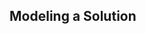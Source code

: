 <div id="title">

## Modeling a Solution
</div>

<div id="body">

<include src="introduction/container-inParent-asPanel.md" boilerplate />
<include src="basic/container-inParent-asPanel.md" boilerplate />
<include src="intermediate/container-inParent-asPanel.md" boilerplate />

</div>